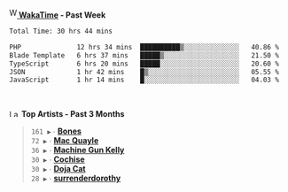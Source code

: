 <img src="https://github.com/dxnter/dxnter/assets/17434202/67b21fa4-d36d-46f9-9dec-f23d976b00ef" alt="WakaTime Logo" width="14" height="18"/><a href="https://wakatime.com/@dxnter" target="_blank"><strong> WakaTime</strong></a><strong> - Past Week</strong>

<!--START_SECTION:waka-->

```txt
Total Time: 30 hrs 44 mins

PHP              12 hrs 34 mins  ██████████▒░░░░░░░░░░░░░░   40.86 %
Blade Template   6 hrs 37 mins   █████▒░░░░░░░░░░░░░░░░░░░   21.50 %
TypeScript       6 hrs 20 mins   █████░░░░░░░░░░░░░░░░░░░░   20.60 %
JSON             1 hr 42 mins    █▒░░░░░░░░░░░░░░░░░░░░░░░   05.55 %
JavaScript       1 hr 14 mins    █░░░░░░░░░░░░░░░░░░░░░░░░   04.03 %
```

<!--END_SECTION:waka-->

<br/>

<!--START_LASTFM_ARTISTS:{"period": "3month", "rows": 6}-->
<a href="https://last.fm" target="_blank"><img src="https://user-images.githubusercontent.com/17434202/215290617-e793598d-d7c9-428f-9975-156db1ba89cc.svg" alt="Last.fm Logo" width="18" height="13"/></a> **Top Artists - Past 3 Months**

> `161 ▶️` ∙ **[Bones](https://www.last.fm/music/Bones)**<br/>
> `72 ▶️` ∙ **[Mac Quayle](https://www.last.fm/music/Mac+Quayle)**<br/>
> `36 ▶️` ∙ **[Machine Gun Kelly](https://www.last.fm/music/Machine+Gun+Kelly)**<br/>
> `30 ▶️` ∙ **[Cochise](https://www.last.fm/music/Cochise)**<br/>
> `30 ▶️` ∙ **[Doja Cat](https://www.last.fm/music/Doja+Cat)**<br/>
> `28 ▶️` ∙ **[surrenderdorothy](https://www.last.fm/music/surrenderdorothy)**<br/>
<!--END_LASTFM_ARTISTS-->
